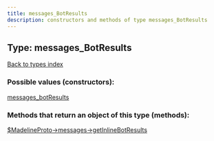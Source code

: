 ```yaml
---
title: messages_BotResults
description: constructors and methods of type messages_BotResults
---
```

## Type: messages\_BotResults  
[Back to types index](index.md)



### Possible values (constructors):

[messages\_botResults](../constructors/messages_botResults.md)  



### Methods that return an object of this type (methods):

[$MadelineProto->messages->getInlineBotResults](../methods/messages_getInlineBotResults.md)  



